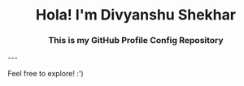 <h1 align="center">Hola! I'm Divyanshu Shekhar</h1>
<h3 align="center">This is my GitHub Profile Config Repository</h3>
---

Feel free to explore! :')
